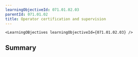 ```yaml
---
learningObjectiveId: 071.01.02.03
parentId: 071.01.02
title: Operator certification and supervision
---
```


```tsx eval
<LearningOBjectives learningObjectiveId={071.01.02.03} />
```

## Summary
